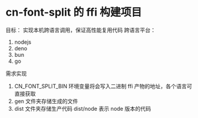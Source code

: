 # cn-font-split 的 ffi 构建项目

目标： 实现本机跨语言调用，保证高性能复用代码
跨语言平台：

1. nodejs
2. deno
3. bun
4. go 


需求实现
1. CN_FONT_SPLIT_BIN 环境变量将会写入二进制 ffi 产物的地址，各个语言可直接获取
2. gen 文件夹存储生成的文件
3. dist 文件夹存储生产代码 dist/node 表示 node 版本的代码